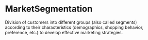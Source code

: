# MarketSegmentation
Division of customers into different groups (also called segments) according to their characteristics (demographics, shopping behavior, preference, etc.) to develop effective marketing strategies.
